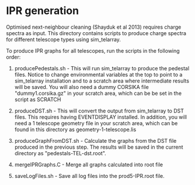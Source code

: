 # IPR generation

Optimised next-neighbour cleaning (Shayduk et al 2013) requires charge spectra as input.
This directory contains scripts to produce charge spectra for different telescope types
using sim_telarray.

To produce IPR graphs for all telescopes, run the scripts in the following order:

1. producePedestals.sh - This will run sim_telarray to produce the pedestal files. Notice to change environmental variables at the top to point to a sim_telarray installation and to a scratch area where intermediate results will be saved. You will also need a dummy CORSIKA file "dummy1.corsika.gz" in your scratch area, which can be be set in the script as SCRATCH

2. produceDST.sh - This will convert the output from sim_telarray to DST files. This requires having EVENTDISPLAY installed. In addition, you will need a 1 telescope geometry file in your scratch area, which can be found in this directory as geometry-1-telescope.lis

3. produceGraphFromDST.sh - Calculate the graphs from the DST file produced in the previous step. The results will be saved in the current directory as "pedestals-TEL-dst.root".

4. mergeIPRGraphs.C - Merge all graphs calculated into root file

5. saveLogFiles.sh - Save all log files into the prod5-IPR.root file.
